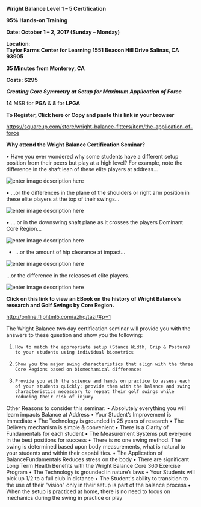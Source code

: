 


**Wright Balance Level 1 – 5 Certification** 

**95% Hands-on Training**

**Date:  October 1 – 2, 2017 (Sunday – Monday)**

 **Location**:  
 **Taylor Farms Center for Learning** 
 **1551 Beacon Hill Drive**
 **Salinas, CA 93905**  
 
 **35 Minutes from Monterey, CA**


**Costs:  $295**

 ***Creating Core Symmetry at Setup for Maximum Application of Force*** 

**14** MSR for **PGA** & **8** for **LPGA**


**To Register, Click here or Copy and paste this link in your browser**

https://squareup.com/store/wright-balance-fitters/item/the-application-of-force

**Why attend the Wright Balance Certification Seminar?**  

•	Have you ever wondered why some students have a different setup position from their peers but play at a high level?  For example, note the difference in the shaft lean of these elite players at address...

![enter image description here](http://i.imgur.com/MdYVmKf.jpg)

•	...or the differences in the plane of the shoulders or right arm position in these elite players at the top of their swings...

![enter image description here](http://i.imgur.com/qa22rAC.jpg)

•	... or in the downswing shaft plane as it crosses the players Dominant Core Region...

![enter image description here](http://i.imgur.com/872UINZ.jpg) 

   - ...or the amount of hip clearance at impact...

![enter image description here](http://i.imgur.com/sqNEgUj.jpg)

...or the difference in the releases of elite players.

![enter image description here](http://i.imgur.com/mUlE6xk.jpg) 

**Click on this link to view an EBook on the history of Wright Balance’s research and Golf Swings by Core Region.**  

http://online.fliphtml5.com/azhq/tazi/#p=1 
 
 
The Wright Balance two day certification seminar will provide you with the answers to these question and show you the following:

1.     How to match the appropriate setup (Stance Width, Grip & Posture) to your students using individual biometrics  
2.     Show you the major swing characteristics that align with the three Core Regions based on biomechanical differences  
3.     Provide you with the science and hands on practice to assess each of your students quickly; provide them with the balance and swing characteristics necessary to repeat their golf swings while reducing their risk of injury 

 
Other Reasons to consider this seminar:
•	Absolutely everything you will learn impacts Balance at Address
•	Your Student’s Improvement is Immediate 
•	The Technology is grounded in 25 years of research 
•	The Delivery mechanism is simple & convenient 
•	There is a Clarity of Fundamentals for each student 
•	The Measurement Systems put everyone in the best positions for success 
•	There is no one swing method. The swing is determined based upon body measurements, what is natural to your students and within their capabilities.
•	The Application of BalanceFundamentals Reduces stress on the body 
•	There are significant Long Term Health Benefits with the Wright Balance Core 360 Exercise Program 
•	The Technology is grounded in nature’s laws 
•	Your Students will pick up 1/2 to a full club in distance 
•	The Student's ability to transition to the use of their "vision" only in their setup is part of the balance process 
•	When the setup is practiced at home, there is no need to focus on mechanics during the swing in practice or play 
